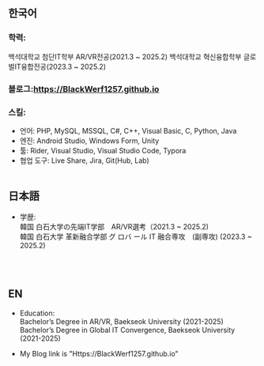 ## 한국어
### 학력:
  백석대학교 첨단IT학부 AR/VR전공(2021.3 ~ 2025.2)
  백석대학교 혁신융합학부 글로벌IT융합전공(2023.3 ~ 2025.2)
### 블로그:https://BlackWerf1257.github.io
### 스킬:
- 언어: PHP, MySQL, MSSQL, C#, C++, Visual Basic, C, Python, Java
- 엔진: Android Studio, Windows Form, Unity
- 툴: Rider, Visual Studio, Visual Studio Code, Typora
- 협업 도구: Live Share, Jira, Git(Hub, Lab)
  <br><br>
## 日本語
- 学歴: <br>
    韓国 白石大学の先端IT学部　AR/VR選考（2021.3 ~ 2025.2) <br>
    韓国 白石大学 革新融合学部 グ ロバ ール IT 融合専攻　(副専攻) (2023.3 ~ 2025.2)
  
<br><br>
## EN
- Education:<br>
  Bachelor’s Degree in AR/VR, Baekseok University (2021-2025)<br>
  Bachelor’s Degree in Global IT Convergence, Baekseok University (2021-2025)
  
- My Blog link is "Https://BlackWerf1257.github.io"

<!---
BlackWerf1257/BlackWerf1257 is a ✨ special ✨ repository because its `README.md` (this file) appears on your GitHub profile.
You can click the Preview link to take a look at your changes.
--->
